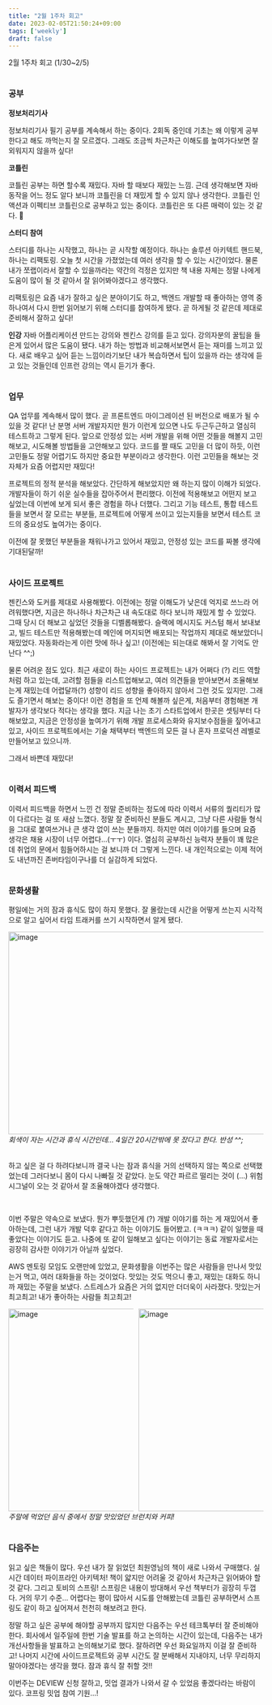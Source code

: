 ```yaml
---
title: "2월 1주차 회고"
date: 2023-02-05T21:50:24+09:00
tags: ['weekly']
draft: false
---
```

2월 1주차 회고 (1/30~2/5)
<!--more--> 

#
### 공부

**정보처리기사**  

정보처리기사 필기 공부를 계속해서 하는 중이다. 2회독 중인데 기초는 왜 이렇게 공부한다고 해도 까먹는지 잘 모르겠다. 그래도 조금씩 차근차근 이해도를 높여가다보면 잘 외워지지 않을까 싶다!

**코틀린**

코틀린 공부는 하면 할수록 재밌다. 자바 할 때보다 재밌는 느낌. 근데 생각해보면 자바 동작을 어느 정도 알다 보니까 코틀린을 더 재밌게 할 수 있지 않나 생각한다.
코틀린 인 액션과 이펙티브 코틀린으로 공부하고 있는 중이다. 코틀린은 또 다른 매력이 있는 것 같다. 🙂

**스터디 참여**

스터디를 하나는 시작했고, 하나는 곧 시작할 예정이다. 하나는 솔루션 아키텍트 핸드북, 하나는 리팩토링. 오늘 첫 시간을 가졌었는데 여러 생각을 할 수 있는 시간이었다.
물론 내가 쪼랩이라서 잘할 수 있을까라는 약간의 걱정은 있지만 책 내용 자체는 정말 나에게 도움이 많이 될 것 같아서 잘 읽어봐야겠다고 생각했다.

리팩토링은 요즘 내가 잘하고 싶은 분야이기도 하고, 백엔드 개발할 때 좋아하는 영역 중 하나여서 다시 한번 읽어보기 위해 스터디를 참여하게 됐다. 곧 하게될 것 같은데 제대로 준비해서 잘하고 싶다!

**인강**
자바 어플리케이션 만드는 강의와 젠킨스 강의를 듣고 있다. 강의자분의 꿀팁을 들은게 있어서 많은 도움이 됐다. 내가 하는 방법과 비교해서보면서 듣는 재미를 느끼고 있다.
새로 배우고 싶어 듣는 느낌이라기보단 내가 복습하면서 팁이 있을까 라는 생각에 듣고 있는 것들인데 인프런 강의는 역시 듣기가 좋다.


#
### 업무

QA 업무를 계속해서 많이 했다. 곧 프론트엔드 마이그레이션 된 버전으로 배포가 될 수 있을 것 같다! 난 분명 서버 개발자지만 뭔가 이런게 있으면 나도 두근두근하고 열심히 테스트하고 그렇게 된다.
앞으로 안정성 있는 서버 개발을 위해 어떤 것들을 해볼지 고민해보고, 시도해볼 방법들을 고안해보고 있다. 코드를 짤 때도 고민을 더 많이 하듯, 이런 고민들도 정말 어렵기도 하지만 중요한 부분이라고 생각한다.
이런 고민들을 해보는 것 자체가 요즘 어렵지만 재밌다!

프로젝트의 정적 분석을 해보았다. 간단하게 해보았지만 왜 하는지 많이 이해가 되었다. 개발자들이 하기 쉬운 실수들을 잡아주어서 편리했다. 이전에 적용해보고 어떤지 보고 싶었는데 이번에 보게 되서 좋은 경험을 하나 더했다.
그리고 기능 테스트, 통합 테스트들을 보면서 잘 모르는 부분들, 프로젝트에 어떻게 쓰이고 있는지들을 보면서 테스트 코드의 중요성도 높여가는 중이다.

이전에 잘 못했던 부분들을 채워나가고 있어서 재밌고, 안정성 있는 코드를 짜볼 생각에 기대된달까!


#
### 사이드 프로젝트
젠킨스와 도커를 제대로 사용해봤다. 이전에는 정말 이해도가 낮은데 억지로 쓰느라 어려워했다면, 지금은 하나하나 차근차근 내 속도대로 하다 보니까 재밌게 할 수 있었다. 그때 당시 더 해보고 싶었던 것들을 디벨롭해봤다.
슬랙에 메시지도 커스텀 해서 보내보고, 빌드 테스트만 적용해봤는데 메인에 머지되면 배포되는 작업까지 제대로 해보았더니 재밌었다. 자동화라는게 이런 맛에 하나 싶고! (이전에는 되는대로 해봐서 잘 기억도 안난다 ^^;)

물론 어려운 점도 있다. 최근 새로이 하는 사이드 프로젝트는 내가 어쩌다 (?) 리드 역할처럼 하고 있는데, 고려할 점들을 리스트업해보고, 여러 의견들을 받아보면서 조율해보는게 재밌는데 어렵달까(?) 
성향이 리드 성향을 좋아하지 않아서 그런 것도 있지만. 그래도 즐기면서 해보는 중이다! 이런 경험을 또 언제 해볼까 싶은게, 처음부터 경험해본 개발자가 생각보다 적다는 생각을 했다.
지금 나는 초기 스타트업에서 한곳은 셋팅부터 다 해보았고, 지금은 안정성을 높여가기 위해 개발 프로세스화와 유지보수점들을 짚어내고 있고, 사이드 프로젝트에서는 기술 채택부터 백엔드의 모든 걸 나 혼자 프로덕션 레벨로 만들어보고 있으니까.

그래서 바쁜데 재밌다! 


#
### 이력서 피드백
이력서 피드백을 하면서 느낀 건 정말 준비하는 정도에 따라 이력서 서류의 퀄리티가 많이 다르다는 걸 또 새삼 느꼈다. 정말 잘 준비하신 분들도 계시고, 그냥 다른 사람들 형식을 그대로 붙여쓰거나 큰 생각 없이 쓰는 분들까지.
하지만 여러 이야기를 들으며 요즘 생각은 채용 시장이 너무 어렵다...(ㅜㅜ) 이다. 열심히 공부하신 능력자 분들이 꽤 많은데 취업의 문에서 힘들어하시는 걸 보니까 더 그렇게 느낀다.
내 개인적으로는 이제 적어도 내년까진 존버타임이구나를 더 실감하게 되었다.


#
### 문화생활
평일에는 거의 잠과 휴식도 많이 하지 못했다. 잘 몰랐는데 시간을 어떻게 쓰는지 시각적으로 알고 싶어서 타임 트래커를 쓰기 시작하면서 알게 됐다.

<div style="text-align:left">
    <img src="/images/weekly/2023-february-1st/week.jpeg" alt="image" width="600px" height="400px" />
</div>
<em>회색이 자는 시간과 휴식 시간인데... 4일간 20시간밖에 못 잤다고 한다. 반성 ^^;</em>

<br>
<br>

하고 싶은 걸 다 하려다보니까 결국 나는 잠과 휴식을 거의 선택하지 않는 쪽으로 선택했었는데 그러다보니 몸이 다시 나빠질 것 같았다. 눈도 약간 파르르 떨리는 것이 (...) 위험 시그널이 오는 것 같아서 잘 조율해야겠다 생각했다.

<br>

이번 주말은 약속으로 보냈다. 뭔가 뿌듯했던게 (?) 개발 이야기를 하는 게 재밌어서 좋아하는데, 그런 내가 개발 덕후 같다고 하는 이야기도 들어봤고. (ㅋㅋㅋ) 같이 일했을 때 좋았다는 이야기도 듣고.
나중에 또 같이 일해보고 싶다는 이야기는 동료 개발자로서는 굉장히 감사한 이야기가 아닐까 싶었다.

AWS 멘토링 모임도 오랜만에 있었고, 문화생활을 이번주는 많은 사람들을 만나서 맛있는거 먹고, 여러 대화들을 하는 것이었다. 맛있는 것도 먹으니 좋고, 재밌는 대화도 하니까 재밌는 주말을 보냈다.
스트레스가 요즘은 거의 없지만 더더욱이 사라졌다. 맛있는거 최고최고! 내가 좋아하는 사람들 최고최고!

<div style="text-align:left; display:flex; justify-content: space-between">
<div style="width: 49%">
    <img src="/images/weekly/2023-february-1st/lunch1.jpeg" alt="image" width="600px" height="400px" />
</div>
<div style="width: 49%">
    <img src="/images/weekly/2023-february-1st/lunch2.jpeg" alt="image" width="600px" height="400px" />
</div>
</div>
<em>주말에 먹었던 음식 중에서 정말 맛있었던 브런치와 커피!</em>


#
### 다음주는
읽고 싶은 책들이 많다. 우선 내가 잘 읽었던 최원영님의 책이 새로 나와서 구매했다. 실시간 데이터 파이프라인 아키텍처! 책이 얇지만 어려울 것 같아서 차근차근 읽어봐야 할 것 같다.
그리고 토비의 스프링! 스프링은 내용이 방대해서 우선 책부터가 굉장히 두껍다. 거의 무기 수준... 어렵다는 평이 많아서 시도를 안해봤는데 코틀린 공부하면서 스프링도 같이 하고 싶어져서 천천히 해보려고 한다.

정말 하고 싶은 공부에 해야할 공부까지 많지만 다음주는 우선 테크톡부터 잘 준비해야 한다. 회사에서 일주일에 한번 기술 발표를 하고 논의하는 시간이 있는데, 다음주는 내가 개선사항들을 발표하고 논의해보기로 했다.
잘하려면 우선 화요일까지 이걸 잘 준비하고! 나머지 시간에 사이드프로젝트와 공부 시간도 잘 분배해서 지내야지, 너무 무리하지 말아야겠다는 생각을 했다. 잠과 휴식 잘 취할 것!!

이번주는 DEVIEW 신청 잘하고, 밋업 결과가 나와서 갈 수 있었음 좋겠다라는 바람이 있다. 코프링 밋업 참여 기원...! 